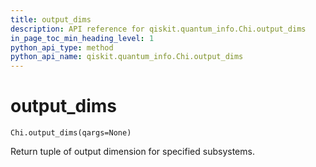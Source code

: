 ```yaml
---
title: output_dims
description: API reference for qiskit.quantum_info.Chi.output_dims
in_page_toc_min_heading_level: 1
python_api_type: method
python_api_name: qiskit.quantum_info.Chi.output_dims
---
```


# output\_dims

<span id="qiskit.quantum_info.Chi.output_dims" />

`Chi.output_dims(qargs=None)`

Return tuple of output dimension for specified subsystems.

